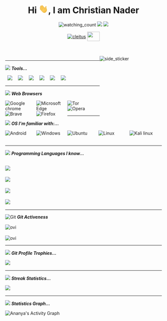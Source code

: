 <h1 align="center">Hi <img src="https://raw.githubusercontent.com/ABSphreak/ABSphreak/master/gifs/Hi.gif" width="30px">, I am Christian Nader </h1>
<p align="center">
  <img src="https://komarev.com/ghpvc/?username=cleitus&color=brightgreen" alt="watching_count" />
  <img src="https://img.shields.io/badge/Lives-Paris-success" />
  <img src="https://img.shields.io/badge/Languages-English,French%20%26%20Arabic-brightgreen" />
</p>
<p align="center">
<a href="https://www.linkedin.com/in/christian-nader/" target="blank"><img align="center" src="https://image.flaticon.com/icons/png/128/174/174857.png" alt="cleitus" height="30" width="40" /></a>  
 <a href = "mailto: christiannader@hotmail.com"><img align="center" src="https://seeklogo.com/images/G/gmail-new-2020-logo-32DBE11BB4-seeklogo.com.png" height="30" width="40" /></a>
</p>
</p>

<br><br>
<img align="right" width=200px height=200px alt="side_sticker" src="https://media.giphy.com/media/TEnXkcsHrP4YedChhA/giphy.gif" />
 
 <hr>

<img src="https://media.giphy.com/media/iY8CRBdQXODJSCERIr/giphy.gif" width="30px">&nbsp;***Tools...***
<p align="left">
  <code> <img height="50" src="https://www.vectorlogo.zone/logos/figma/figma-icon.svg"> </code>
  <code> <img height="50" src="https://www.vectorlogo.zone/logos/github/github-icon.svg"> </code>
  <code> <img height="50" src="https://www.vectorlogo.zone/logos/reactjs/reactjs-icon.svg"> </code>
  <code> <img height="50" src="https://www.vectorlogo.zone/logos/javascript/javascript-icon.svg"> </code>
  <code> <img height="50" src="https://www.vectorlogo.zone/logos/git-scm/git-scm-icon.svg"> </code>
  <code> <img height="50" src="https://www.vectorlogo.zone/logos/visualstudio_code/visualstudio_code-icon.svg"> </code>
  </P>
  <hr>
  
   <p align="left"><img src="https://media.giphy.com/media/iY8CRBdQXODJSCERIr/giphy.gif" width="30px">&nbsp;<b><i>Web Browsers</i></b></p>
  <p align="left">
<img align="left" alt="Google chrome" width="100px" src="https://img.shields.io/badge/Google_chrome-4285F4?style=for-the-badge&logo=Google-chrome&logoColor=white" />
<img align="left" alt="Microsoft Edge" width="100px" src="https://img.shields.io/badge/Microsoft_Edge-0078D7?style=for-the-badge&logo=Microsoft-edge&logoColor=white" />
<img align="left" alt="Tor" width="100px" src="https://img.shields.io/badge/Tor_Browser-7D4698?style=for-the-badge&logo=Tor-Browser&logoColor=white" />
<img align="left" alt="Opera" width="100px" src="https://img.shields.io/badge/Opera-FF1B2D?style=for-the-badge&logo=Opera&logoColor=white" />
<img align="left" alt="Brave" width="100px" src="https://img.shields.io/badge/Brave-FF1B2D?style=for-the-badge&logo=Brave&logoColor=white" />
<img align="left" alt="Firefox" width="100px" src="https://img.shields.io/badge/Firefox_Browser-FF7139?style=for-the-badge&logo=Firefox-Browser&logoColor=white" />
<br />
<br />
<hr>


 <p align="left"><img src="https://media.giphy.com/media/iY8CRBdQXODJSCERIr/giphy.gif" width="30px">&nbsp;<b><i>OS I'm familiar with:...</i></b></p>
<p align="left">
<img align="left" alt="Android" width="100px" src="https://img.shields.io/badge/Android-3DDC84?style=for-the-badge&logo=android&logoColor=white" />
<img align="left" alt="Windows" width="100px" src="https://img.shields.io/badge/Windows-0078D6?style=for-the-badge&logo=windows&logoColor=white" />
<img align="left" alt="Ubuntu" width="100px" src="https://img.shields.io/badge/Ubuntu-E95420?style=for-the-badge&logo=ubuntu&logoColor=white" />
<img align="left" alt="Linux" width="100px" src="https://img.shields.io/badge/Linux-FCC624?style=for-the-badge&logo=linux&logoColor=black" />
<img align="left" alt="Kali linux" width="100px" src="https://img.shields.io/badge/Kali_Linux-557C94?style=for-the-badge&logo=kali-linux&logoColor=white" />
<br />
<br />
<hr>
 
 <p align="left"> <img src="https://media.giphy.com/media/iY8CRBdQXODJSCERIr/giphy.gif" width="30px">&nbsp;<b><i>Programming Languages I know...</i></b></p>
 
  <code> <img height="50" src="https://img.icons8.com/color/452/c-programming.png"> </code>
  <code> <img height="50" src="https://brandslogos.com/wp-content/uploads/images/c-logo.png"> </code>
  <code> <img height="50" src="https://www.vectorlogo.zone/logos/java/java-icon.svg"> </code>
  <code> <img height="50" src="https://seeklogo.com/images/P/python-logo-A32636CAA3-seeklogo.com.png"></code>
  </p>
  <hr>

  
  <p align="left">
 <img src="https://media.giphy.com/media/W5eoZHPpUx9sapR0eu/giphy.gif" width="30px" alt="Git"/>&nbsp;<b><i>Git Activeness</i></b></p>
 <img align="center" src="https://github-readme-stats.vercel.app/api/top-langs?username=cleitus&show_icons=true&locale=en&layout=compact&theme=chartreuse-dark" alt="ovi"  width="410"/><br><br>
<img align="center" src="https://github-readme-stats.vercel.app/api?username=cleitus&show_icons=true&locale=en&theme=chartreuse-dark" alt="ovi" width="410" />
<hr>

 
<p align="left">
    <img src="https://media.giphy.com/media/iY8CRBdQXODJSCERIr/giphy.gif" width="30px">&nbsp;<b><i>Git Profile Trophies...</i></b></p>
<img src="https://github-profile-trophy.vercel.app/?username=cleitus&theme=juicyfresh&no-bg=true" />
  </div>
<hr>


<div>
  <p align="left">
    <img src="https://media.giphy.com/media/iY8CRBdQXODJSCERIr/giphy.gif" width="30px">&nbsp;<b><i>Streak Statistics...</i></b></p>
    <img src="https://github-readme-streak-stats.herokuapp.com/?user=cleitus&theme=dark&hide_border=true"/>
  </p>
</div>
<hr>
<p align="left"><img src="https://media.giphy.com/media/iY8CRBdQXODJSCERIr/giphy.gif" width="30px">&nbsp;<b><i>Statistics Graph...</i></b></p>

  <img alt="Ananya's Activity Graph" src="https://activity-graph.herokuapp.com/graph?username=cleitus&bg_color=1F222E&color=F8D866&line=F85D7F&point=FFFFFF&hide_border=true" />
